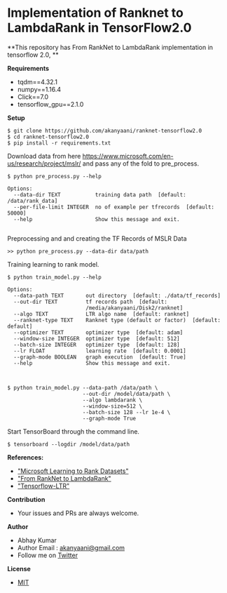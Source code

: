 # Implementation of Ranknet to LambdaRank in TensorFlow2.0

**This repository has From RankNet to LambdaRank implementation in tensorflow 2.0, **


**Requirements**

* tqdm==4.32.1
* numpy==1.16.4
* Click==7.0
* tensorflow_gpu==2.1.0

**Setup**

```
$ git clone https://github.com/akanyaani/ranknet-tensorflow2.0
$ cd ranknet-tensorflow2.0
$ pip install -r requirements.txt
```
Download data from here https://www.microsoft.com/en-us/research/project/mslr/ and pass any of the fold to pre_process.

```
$ python pre_process.py --help

Options:
  --data-dir TEXT           training data path  [default: /data/rank_data]
  --per-file-limit INTEGER  no of example per tfrecords  [default: 50000]
  --help                    Show this message and exit.
  
```

Preprocessing and and creating the TF Records of MSLR Data

```
>> python pre_process.py --data-dir data/path
```

Training learning to rank model.

```
$ python train_model.py --help

Options:
  --data-path TEXT       out directory  [default: ./data/tf_records]
  --out-dir TEXT         tf records path  [default:
                         /media/akanyaani/Disk2/ranknet]
  --algo TEXT            LTR algo name  [default: ranknet]
  --ranknet-type TEXT    Ranknet type (default or factor)  [default: default]
  --optimizer TEXT       optimizer type  [default: adam]
  --window-size INTEGER  optimizer type  [default: 512]
  --batch-size INTEGER   optimizer type  [default: 128]
  --lr FLOAT             learning rate  [default: 0.0001]
  --graph-mode BOOLEAN   graph execution  [default: True]
  --help                 Show this message and exit.

  
  
$ python train_model.py --data-path /data/path \
                        --out-dir /model/data/path \
                        --algo lambdarank \
                        --window-size=512 \
                        --batch-size 128 --lr 1e-4 \
                        --graph-mode True
```

Start TensorBoard through the command line.
```
$ tensorboard --logdir /model/data/path
```

**References:**

* ["Microsoft Learning to Rank Datasets"](https://www.microsoft.com/en-us/research/project/mslr/)
* ["From RankNet to LambdaRank"](https://www.microsoft.com/en-us/research/wp-content/uploads/2016/02/MSR-TR-2010-82.pdf)
* ["Tensorflow-LTR"](https://github.com/ChenglongChen/tensorflow-LTR)



**Contribution**

* Your issues and PRs are always welcome.

**Author**

* Abhay Kumar
* Author Email : akanyaani@gmail.com
* Follow me on [Twitter](https://twitter.com/akanyaani)

**License**

* [MIT](https://github.com/akanyaani/gpt-2-tensorflow2.0/blob/master/LICENSE)
